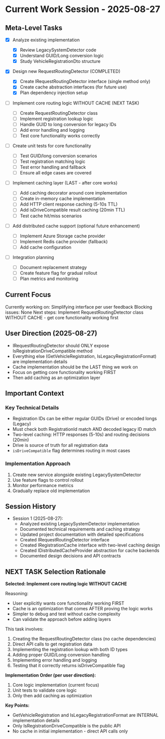 # Current Work Session - 2025-08-27

## Meta-Level Tasks

- [x] Analyze existing implementation

  - [x] Review LegacySystemDetector code
  - [x] Understand GUID/Long conversion logic
  - [x] Study VehicleRegistrationDto structure

- [x] Design new RequestRoutingDetector (COMPLETED)

  - [x] Create IRequestRoutingDetector interface (single method only)
  - [x] Create cache abstraction interfaces (for future use)
  - [x] Plan dependency injection setup

- [ ] Implement core routing logic WITHOUT CACHE (NEXT TASK)

  - [ ] Create RequestRoutingDetector class
  - [ ] Implement registration lookup logic
  - [ ] Handle GUID to long conversion for legacy IDs
  - [ ] Add error handling and logging
  - [ ] Test core functionality works correctly

- [ ] Create unit tests for core functionality

  - [ ] Test GUID/long conversion scenarios
  - [ ] Test registration matching logic
  - [ ] Test error handling and fallback
  - [ ] Ensure all edge cases are covered

- [ ] Implement caching layer (LAST - after core works)

  - [ ] Add caching decorator around core implementation
  - [ ] Create in-memory cache implementation
  - [ ] Add HTTP client response caching (5-10s TTL)
  - [ ] Add isDriveCompatible result caching (20min TTL)
  - [ ] Test cache hit/miss scenarios

- [ ] Add distributed cache support (optional future enhancement)

  - [ ] Implement Azure Storage cache provider
  - [ ] Implement Redis cache provider (fallback)
  - [ ] Add cache configuration

- [ ] Integration planning
  - [ ] Document replacement strategy
  - [ ] Create feature flag for gradual rollout
  - [ ] Plan metrics and monitoring

## Current Focus

Currently working on: Simplifying interface per user feedback
Blocking issues: None
Next steps: Implement RequestRoutingDetector class WITHOUT CACHE - get core functionality working first

## User Direction (2025-08-27)

- IRequestRoutingDetector should ONLY expose IsRegistrationDriveCompatible method
- Everything else (GetVehicleRegistration, IsLegacyRegistrationFormat) are implementation details
- Cache implementation should be the LAST thing we work on
- Focus on getting core functionality working FIRST
- Then add caching as an optimization layer

## Important Context

### Key Technical Details

- Registration IDs can be either regular GUIDs (Drive) or encoded longs (Legacy)
- Must check both RegistrationId match AND decoded legacy ID match
- Two-level caching: HTTP responses (5-10s) and routing decisions (20min)
- Drive is source of truth for all registration data
- `isDriveCompatible` flag determines routing in most cases

### Implementation Approach

1. Create new service alongside existing LegacySystemDetector
2. Use feature flags to control rollout
3. Monitor performance metrics
4. Gradually replace old implementation

## Session History

- Session 1 (2025-08-27):
  - Analyzed existing LegacySystemDetector implementation
  - Documented technical requirements and caching strategy
  - Updated project documentation with detailed specifications
  - Created IRequestRoutingDetector interface
  - Created IRegistrationCache interface with two-level caching design
  - Created IDistributedCacheProvider abstraction for cache backends
  - Documented design decisions and API contracts

## NEXT TASK Selection Rationale

**Selected: Implement core routing logic WITHOUT CACHE**

Reasoning:

- User explicitly wants core functionality working FIRST
- Cache is an optimization that comes AFTER proving the logic works
- Simpler to debug and test without cache complexity
- Can validate the approach before adding layers

This task involves:

1. Creating the RequestRoutingDetector class (no cache dependencies)
2. Direct API calls to get registration data
3. Implementing the registration lookup with both ID types
4. Adding proper GUID/Long conversion handling
5. Implementing error handling and logging
6. Testing that it correctly returns isDriveCompatible flag

**Implementation Order (per user direction):**
1. Core logic implementation (current focus)
2. Unit tests to validate core logic
3. Only then add caching as optimization

**Key Points:**
- GetVehicleRegistration and IsLegacyRegistrationFormat are INTERNAL implementation details
- Only IsRegistrationDriveCompatible is the public API
- No cache in initial implementation - direct API calls only
